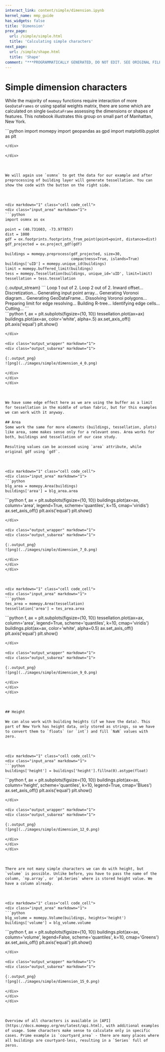 ```yaml
---
interact_link: content/simple/dimension.ipynb
kernel_name: mmp_guide
has_widgets: false
title: 'Dimension'
prev_page:
  url: /simple/simple.html
  title: 'Calculating simple characters'
next_page:
  url: /simple/shape.html
  title: 'Shape'
comment: "***PROGRAMMATICALLY GENERATED, DO NOT EDIT. SEE ORIGINAL FILES IN /content***"
---
```



# Simple dimension characters

While the majority of `momepy` functions require interaction of more `GeoDataFrames` or using spatial weights matrix, there are some which are calculated on single `GeoDataFrame` assessing the dimensions or shapes of features. This notebook illustrates this group on small part of Manhattan, New York.



<div markdown="1" class="cell code_cell">
<div class="input_area" markdown="1">
```python
import momepy
import geopandas as gpd
import matplotlib.pyplot as plt

```
</div>

</div>



We will again use `osmnx` to get the data for our example and after preprocessing of building layer will generate tessellation. You can show the code with the button on the right side.



<div markdown="1" class="cell code_cell">
<div class="input_area" markdown="1">
```python
import osmnx as ox

point = (40.731603, -73.977857)
dist = 1000
gdf = ox.footprints.footprints_from_point(point=point, distance=dist)
gdf_projected = ox.project_gdf(gdf)

buildings = momepy.preprocess(gdf_projected, size=30,
                              compactness=True, islands=True)
buildings['uID'] = momepy.unique_id(buildings)
limit = momepy.buffered_limit(buildings)
tess = momepy.Tessellation(buildings, unique_id='uID', limit=limit)
tessellation = tess.tessellation

```
</div>

<div class="output_wrapper" markdown="1">
<div class="output_subarea" markdown="1">
{:.output_stream}
```
Loop 1 out of 2.
Loop 2 out of 2.
Inward offset...
Discretization...
Generating input point array...
Generating Voronoi diagram...
Generating GeoDataFrame...
Dissolving Voronoi polygons...
Preparing limit for edge resolving...
Building R-tree...
Identifying edge cells...
Cutting...
```
</div>
</div>
</div>



<div markdown="1" class="cell code_cell">
<div class="input_area hidecode" markdown="1">
```python
f, ax = plt.subplots(figsize=(10, 10))
tessellation.plot(ax=ax)
buildings.plot(ax=ax, color='white', alpha=.5)
ax.set_axis_off()
plt.axis('equal')
plt.show()

```
</div>

<div class="output_wrapper" markdown="1">
<div class="output_subarea" markdown="1">

{:.output_png}
![png](../images/simple/dimension_4_0.png)

</div>
</div>
</div>



We have some edge effect here as we are using the buffer as a limit for tessellation in the middle of urban fabric, but for this examples we can work with it anyway.

## Area
Some work the same for more elements (buildings, tessellation, plots) like area, some makes sense only for a relevant ones. Area works for both, buildings and tessellation of our case study.

Resulting values can be accessed using `area` attribute, while original gdf using `gdf`.



<div markdown="1" class="cell code_cell">
<div class="input_area" markdown="1">
```python
blg_area = momepy.Area(buildings)
buildings['area'] = blg_area.area

```
</div>

</div>



<div markdown="1" class="cell code_cell">
<div class="input_area hidecode" markdown="1">
```python
f, ax = plt.subplots(figsize=(10, 10))
buildings.plot(ax=ax, column='area', legend=True, scheme='quantiles', k=15, cmap='viridis')
ax.set_axis_off()
plt.axis('equal')
plt.show()

```
</div>

<div class="output_wrapper" markdown="1">
<div class="output_subarea" markdown="1">

{:.output_png}
![png](../images/simple/dimension_7_0.png)

</div>
</div>
</div>



<div markdown="1" class="cell code_cell">
<div class="input_area" markdown="1">
```python
tes_area = momepy.Area(tessellation)
tessellation['area'] = tes_area.area

```
</div>

</div>



<div markdown="1" class="cell code_cell">
<div class="input_area hidecode" markdown="1">
```python
f, ax = plt.subplots(figsize=(10, 10))
tessellation.plot(ax=ax, column='area', legend=True, scheme='quantiles', k=10, cmap='viridis')
buildings.plot(ax=ax, color='white', alpha=0.5)
ax.set_axis_off()
plt.axis('equal')
plt.show()

```
</div>

<div class="output_wrapper" markdown="1">
<div class="output_subarea" markdown="1">

{:.output_png}
![png](../images/simple/dimension_9_0.png)

</div>
</div>
</div>



## Height

We can also work with building heights (if we have the data). This part of New York has height data, only stored as strings, so we have to convert them to `floats` (or `int`) and fill `NaN` values with zero.



<div markdown="1" class="cell code_cell">
<div class="input_area" markdown="1">
```python
buildings['height'] = buildings['height'].fillna(0).astype(float)

```
</div>

</div>



<div markdown="1" class="cell code_cell">
<div class="input_area hidecode" markdown="1">
```python
f, ax = plt.subplots(figsize=(10, 10))
buildings.plot(ax=ax, column='height', scheme='quantiles', k=10, legend=True, cmap='Blues')
ax.set_axis_off()
plt.axis('equal')
plt.show()

```
</div>

<div class="output_wrapper" markdown="1">
<div class="output_subarea" markdown="1">

{:.output_png}
![png](../images/simple/dimension_12_0.png)

</div>
</div>
</div>



There are not many simple characters we can do with height, but `volume` is possible. Unlike before, you have to pass the name of the column, `np.array`, or `pd.Series` where is stored height value. We have a column already.



<div markdown="1" class="cell code_cell">
<div class="input_area" markdown="1">
```python
blg_volume = momepy.Volume(buildings, heights='height')
buildings['volume'] = blg_volume.volume

```
</div>

</div>



<div markdown="1" class="cell code_cell">
<div class="input_area hidecode" markdown="1">
```python
f, ax = plt.subplots(figsize=(10, 10))
buildings.plot(ax=ax, column='volume', legend=False, scheme='quantiles', k=10, cmap='Greens')
ax.set_axis_off()
plt.axis('equal')
plt.show()

```
</div>

<div class="output_wrapper" markdown="1">
<div class="output_subarea" markdown="1">

{:.output_png}
![png](../images/simple/dimension_15_0.png)

</div>
</div>
</div>



Overview of all characters is available in [API](https://docs.momepy.org/en/latest/api.html), with additional examples of usage. Some characters make sense to calculate only in specific cases. Prime example is `courtyard_area` - there are many places where all buildings are courtyard-less, resulting in a `Series` full of zeros.

